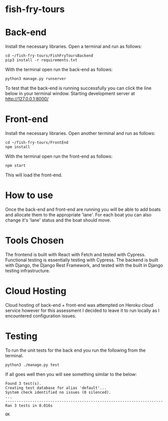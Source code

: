 # fish-fry-tours

# Back-end

Install the necessary libraries. Open a terminal and run as follows:
```
cd ~/fish-fry-tours/FishFryToursBackend
pip3 install -r requirements.txt
```

With the terminal open run the back-end as follows:
```
python3 manage.py runserver
```

To test that the back-end is running successfully you can click the line below in your terminal window.
Starting development server at http://127.0.0.1:8000/

# Front-end
Install the necessary libraries. Open another terminal and run as follows:
```
cd ~/fish-fry-tours/FrontEnd
npm install
```

With the terminal open run the front-end as follows:
```
npm start
```
This will load the front-end.

# How to use
Once the back-end and front-end are running you will be able to add boats and allocate them to the appropriate 'lane'. For each boat you can also change it's 'lane' status and the boat should move.

# Tools Chosen
The frontend is built with React with Fetch and tested with Cypress. Functional testing is essentially testing with Cypress.
The backend is built with Django, the Django Rest Framework, and tested with the built in Django testing infrastructure. 

# Cloud Hosting 
Cloud hosting of back-end + front-end was attempted on Heroku cloud service however for this assessment I decided to leave it to run locally as I encountered configuration issues.

# Testing
To run the unit tests for the back end you run the following from the terminal.
```
python3 ./manage.py test
```
If all goes well then you will see something similar to the below:
```
Found 3 test(s).
Creating test database for alias 'default'...
System check identified no issues (0 silenced).
...
----------------------------------------------------------------------
Ran 3 tests in 0.016s

OK
```
